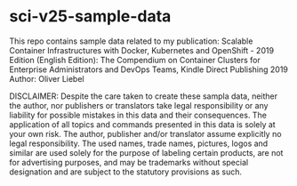 # sci-v25-sample-data
This repo contains sample data related to my publication: 
Scalable Container Infrastructures with Docker, Kubernetes and OpenShift - 2019 Edition 
(English Edition): The Compendium on Container Clusters for Enterprise Administrators and DevOps Teams, 
Kindle Direct Publishing 2019
Author: Oliver Liebel

DISCLAIMER:
Despite the care taken to create these sampla data, neither the author, nor publishers or translators take legal responsibility or any liability for possible mistakes in this data and their consequences. The application of all topics and commands presented in this data  is solely at your own risk. The author, publisher and/or translator assume explicitly no legal responsibility.
The used names, trade names, pictures, logos and similar are used solely for the purpose of labeling certain products, are not for advertising purposes, and may be trademarks without special designation and are subject to the statutory provisions as such.



